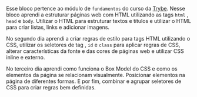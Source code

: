 Esse bloco pertence ao módulo de `fundamentos` do curso da [Trybe](https://www.betrybe.com/). Nesse bloco aprendi a estruturar páginas web com HTML utilizando as tags `html` , `head` e `body`. Utilizar o HTML para estruturar textos e títulos e utilizar o HTML para criar listas, links e adicionar imagens. 

No segundo dia aprendi a criar regras de estilo para tags HTML utilizando o CSS, utilizar os seletores de tag , `id` e `class` para aplicar regras de CSS, alterar características da fonte e das cores de páginas web e utilizar CSS inline e externo.

No terceiro dia aprendi como funciona o Box Model do CSS e como os elementos da página se relacionam visualmente. Posicionar elementos na página de diferentes formas. E por fim, combinar e agrupar seletores de CSS para criar regras bem definidas.